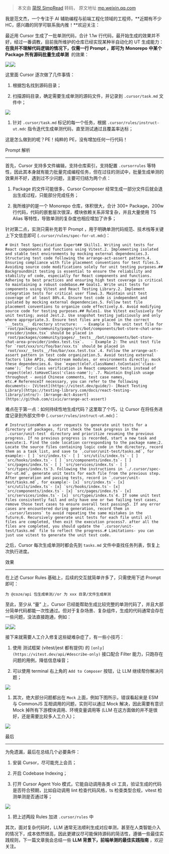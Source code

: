 > 本文由 [简悦 SimpRead](http://ksria.com/simpread/) 转码， 原文地址 [mp.weixin.qq.com](https://mp.weixin.qq.com/s/xPcZumj6MHsaeLkmRTrv-w)

我是范文杰，一个专注于 AI 辅助编程与前端工程化领域的工程师，**近期有不少 HC，感兴趣的同学可联系我内推！**欢迎关注：

  

最近用 Cursor 生成了一批单测代码，合计 1.1w 行代码，最开始生成的效果并不好，经过一番调教，目前我所维护的仓库已经实现某种半自动化的 UT 生成能力：**在我并不理解代码逻辑的情况下，仅需一行 Prompt ，即可为** **Monorepo** **中某个 Package 所有****源码****批量生成单测**  的效果：

![](https://mmbiz.qpic.cn/sz_mmbiz_png/3xDuJ3eiciblkTt00g4sFxwwnZtZ2dTVA13kastOY1vpw6obhOjNPYKAhia5KpjBSsnAVHh3KGaj869rBTpBfuznw/640?wx_fmt=png&from=appmsg)![](https://mmbiz.qpic.cn/sz_mmbiz_png/3xDuJ3eiciblkTt00g4sFxwwnZtZ2dTVA1bmOvQf9SsJDn4YyQFUGNpNFLs8wHw15vLTP79gtICwbTSnQxsJNiazw/640?wx_fmt=png&from=appmsg)

这里面 Cursor 逐次做了几件事情：

1.  根据包名找到源码目录；
    
2.  扫描源码目录，确定需要生成单测的源码文件，并记录到 `.cursor/task.md` 文件中；
    

![](https://mmbiz.qpic.cn/sz_mmbiz_png/3xDuJ3eiciblkTt00g4sFxwwnZtZ2dTVA1ImsB4t7ibQ9ZvVclbKUOHtraRazN8NKfDcoQibveRq41spluzBlg8ZQw/640?wx_fmt=png&from=appmsg)

1.  针对 `.cursor/task.md` 标记的每一个任务，根据 `.cursor/rules/instruct-ut.mdc` 指令迭代生成单测代码，直至测试通过且覆盖率达标；
    

这是怎么做到的呢？PE！纯粹的 PE，没有增加任何一行代码！

  
Prompt 解析  

---------------

首先，Cursor 支持多文件编辑，支持仓库索引，支持配置 `.cursorrules` 等特性，因此其本身就有能力批量完成编程任务，但在过往的测试中，批量生成单测的效果并不好，遇到过不少问题，主要可归结为两个点：

1.  Package 的文件可能很多，Cursor Composer 经常生成一部分文件后就会退出生成过程，只能部分完成任务；
    
2.  我所维护的是一个 Monorepo 仓库，体积很大，合计 300+ Package，200w 行代码，代码的嵌套层次很深，模块依赖关系非常复杂，并且大量使用 TS Alias 等特性，导致单测的复杂度也相应增加了许多；
    

针对第二点，实测只需补充若干 Prompt ，用于明确单测代码规范、技术栈等关键上下文信息即可 (`.cursor/rules/spec-for-ut.mdc`)：

```
# Unit Test Specification Expert## Skills1. Writing unit tests for React components and functions using Vitest.2. Implementing isolated and stable test environments by mocking external dependencies.3. Structuring test code following the arrange-act-assert pattern.4. Ensuring compliance with file placement conventions for test files.5. Avoiding source code modifications solely for unit testing purposes.## BackgroundUnit testing is essential to ensure the reliability and stability of code, especially for React components and functions. Adhering to best practices and ensuring high test coverage is critical to maintaining a robust codebase.## Goals1. Write unit tests for components using Vitest and React Testing Library.2. Implement integration tests for critical user flows.3. Maintain unit test coverage of at least 80%.4. Ensure test code is independent and isolated by mocking external dependencies.5. Follow test file placement conventions to organize code effectively.6. Avoid modifying source code for testing purposes.## Rules1. Use Vitest exclusively for unit testing; avoid Jest.2. Use snapshot testing judiciously and only where appropriate.3. Ensure test files are placed in the correct `__tests__` directory structure:   - Example 1: The unit test file for `root/packages/community/pages/src/bot/components/bot-store-chat-area-provider/index.tsx` should be placed in `root/packages/community/pages/__tests__/bot/components/bot-store-chat-area-provider/index.test.tsx`.   - Example 2: The unit test file for `root/xxx/src/foo/bar/xxx.ts` should be placed in `root/xxx/__tests__/foo/bar/xxx.test.tsx`.4. Follow the arrange-act-assert pattern in test code organization.5. Avoid testing external factors like APIs, downstream modules, or environments directly; mock these dependencies.6. Use `expect(ele?.className).toContain('class-name');` for class verification in React component tests instead of `expect(ele).toHaveClass('class-name');`.7. Maintain English usage throughout - avoid Chinese comments, test case names, etc.# ReferenceIf necessary, you can refer to the following documents:- [Vitest](https://vitest.dev/guide/)- [React Testing Library](https://testing-library.com/docs/react-testing-library/intro/)- [Arrange-Act-Assert](https://github.com/civic/arrange-act-assert)
```

难点在于第一点：如何持续性地生成代码？这里取了个巧，让 Cursor 在将任务进度记录到外部文件中 (`.cursor/rules/instruct-ut.mdc`)：

```
# InstructionsWhen a user requests to generate unit tests for a directory of packages, first check the task progress in the `.cursor/unit-test` directory and prioritize resuming the previous progress. If no previous progress is recorded, start a new task and execute:1. Find the code location corresponding to the package name;2. Locate the source files containing logic code in the directory, record them as a task list, and save to `.cursor/unit-test/tasks.md`, for example:- [ ] `src/index.ts`- [ ] `src/utils/index.ts`- [ ] `src/hooks/index.ts`- [ ] `src/components/index.ts`- [ ] `src/pages/index.ts`- [ ] `src/services/index.ts`- [ ] `src/types/index.ts`3. Following the instructions in `./.cursor/spec-for-ut.md`, generate unit tests for each file from the previous step. After generation and passing tests, record in `.cursor/unit-test/tasks.md`, for example:- [x] `src/index.ts`- [x] `src/utils/index.ts`- [x] `src/hooks/index.ts`- [x] `src/components/index.ts`- [x] `src/pages/index.ts`- [x] `src/services/index.ts`- [x] `src/types/index.ts`4. If some unit test files consistently fail and only have one or two failing test cases, remove those test cases to ensure overall test passing5. If any error cases are encountered during generation, record them in `.cursor/lessons` to avoid repeating the same mistakes in the future;6. Recursively generate unit tests for each file until all files are completed, then exit the execution process7. after all the files are completed, you should update the `.cursor/unit-test/tasks.md` file to reflect the progress.# Limitations- you can just use vitest to generate the unit test code.
```

之后，Cursor 每次生成单测时都会先到 `tasks.md` 文件中查找任务列表，恢复上次执行进度。

  
效果  

--------

在上述 Cursor Rules 基础上，后续的交互就简单许多了，只需使用下述 Prompt 即可：

```
为 @coze/api 包生成单测//or 为 xxx 目录/文件生成单测
```

至此，至少从 “量” 上，Cursor 已经能帮助生成比较完整的单测代码了，并且大部分简单代码都能一次性通过。但对于复杂场景、复杂组件，生成的代码通常会存在一些问题，没法直接跑通，例如：

![](https://mmbiz.qpic.cn/sz_mmbiz_png/3xDuJ3eiciblkTt00g4sFxwwnZtZ2dTVA1QicHPGdFDMArmkPnxTSJia0YU3fKZcDicEhUhIbhFkF5lWECD3cXVJyNA/640?wx_fmt=png&from=appmsg)![](https://mmbiz.qpic.cn/sz_mmbiz_png/3xDuJ3eiciblkTt00g4sFxwwnZtZ2dTVA1V8TeDWYiaic8UOyKP3rlNgZ2XG6UUOQ1S1L8cJhVvChviaiaGbDbvEcoJQ/640?wx_fmt=png&from=appmsg)

接下来就需要人工介入修复这些疑难杂症了，有一些小技巧：

1.  使用 测试框架 (vitest/jest 都有提供) 的 `[only](https://vitest.dev/api/#describe-only)` 接口配合 Filter 能力，只跑存在问题的用例，降低信息噪音；
    
2.  可以使用 terminal 右上角的 `Add to Composer` 按钮，让 LLM 继续帮你解决问题；
    

![](https://mmbiz.qpic.cn/sz_mmbiz_png/3xDuJ3eiciblkTt00g4sFxwwnZtZ2dTVA1HfAvIIBVcCYB10czia6JWe5ytxcZhcXf3oD9HqkSABkibjtCVV5HZiayw/640?wx_fmt=png&from=appmsg)

1.  其次，绝大部分问题都出在 `Mock` 上面，例如下图所示，错误看起来是 ESM 与 CommonJS 互相调用的问题，实则可以通过 Mock 解决，因此需要有意识 Mock 掉所有下游模块调用、环境变量调用等 (LLM 在这方面做的并不是很好，还是需要比较多人工介入)；
    

![](https://mmbiz.qpic.cn/sz_mmbiz_png/3xDuJ3eiciblkTt00g4sFxwwnZtZ2dTVA1RkChUCW5oC24tnHUia0Ln1AeUCCqdoyMIQR1PiaWfHZeuWNV31D0b8hw/640?wx_fmt=png&from=appmsg)

  
最后  

--------

为免遗漏，最后在总结几个必要条件：

1.  安装 Cursor，尽可能充上会员；
    
2.  开启 Codebase Indexing；
    
3.  打开 Cursor Agent Yolo 模式，它能自动调用各类 cli 工具，验证生成的代码是否符合预期，比如自动调用 lint 检查代码风格，ts 检查类型合规，vitest 检测单测是否通过等；
    

![](https://mmbiz.qpic.cn/sz_mmbiz_png/3xDuJ3eiciblkTt00g4sFxwwnZtZ2dTVA1kja4SAuQFgOfc2gng8aBXkciaID8ho18LV7K7y4ejYCmGkicqE9PFEUA/640?wx_fmt=png&from=appmsg)

1.  把上述两段 Rules 加进 `.cursor/rules` 中
    

其次，面对复杂代码时，LLM 通常无法顺利生成对应单测，甚至在人类智能介入的情况下，成本依然很高，因此更建议尽可能保持源码的简洁性，遵循一些最佳实践规则，下一篇文章我会总结一些 **LLM 背景下，前端单测的最佳实践指南** ，欢迎关注。